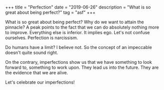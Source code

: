 +++
title = "Perfection"
date = "2019-06-26"
description = "What is so great about being perfect?"
tag = "asf"
+++

What is so great about being perfect? Why do we want to attain the pinnacle? A peak points to the fact that we can do absolutely nothing more to improve. Everything else is inferior. It implies ego. Let's not confuse ourselves. Perfection is narcissism.

Do humans have a limit? I believe not. So the concept of an impeccable doesn't quite sound right.

On the contrary, imperfections show us that we have something to look forward to, something to work upon. They lead us into the future. They are the evidence that we are alive.

Let's celebrate our imperfections!
